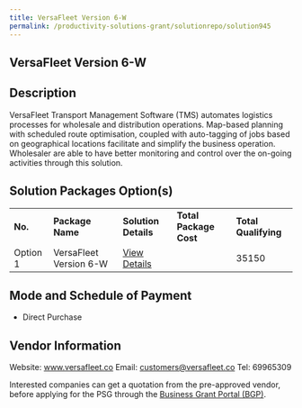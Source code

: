 ```yaml
---
title: VersaFleet Version 6-W
permalink: /productivity-solutions-grant/solutionrepo/solution945
---
```


## VersaFleet Version 6-W

## Description

VersaFleet Transport Management Software (TMS) automates logistics processes for wholesale and distribution operations. Map-based planning with scheduled route optimisation, coupled with auto-tagging of jobs based on geographical locations facilitate and simplify the business operation. Wholesaler are able to have better monitoring and control over the on-going activities through this solution. 

## Solution Packages Option(s)

<table>
<tr>
<td><b>No.</b></td>
<td><b>Package Name</b></td>
<td><b>Solution Details</b></td>
<td><b>Total Package Cost</b></td>
<td><b>Total Qualifying</b></td>
</tr>
<tr>
<td>Option 1</td>
<td>VersaFleet Version 6-W</td>
<td><a href='https://www.gobusiness.gov.sg/images/psg/Versafleet-WS_Annex3_Part_1.pdf'>View Details</a></td>
<td></td>
<td>35150</td>
</tr>
</table>

## Mode and Schedule of Payment

 - Direct Purchase

## Vendor Information

 Website: www.versafleet.co 
Email: customers@versafleet.co
Tel: 69965309 

Interested companies can get a quotation from the pre-approved vendor, before applying for the PSG through the <a href='https://www.businessgrants.gov.sg/'>Business Grant Portal (BGP)</a>.
<script src="/jquery/resize-tables.js"></script>
